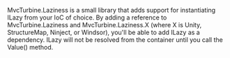 
MvcTurbine.Laziness is a small library that adds support for instantiating ILazy<T> from your IoC of choice.  By adding a reference to MvcTurbine.Laziness and MvcTurbine.Laziness.X (where X is Unity, StructureMap, Ninject, or Windsor), you'll be able to add ILazy<T> as a dependency. ILazy<T> will not be resolved from the container until you call the Value() method.